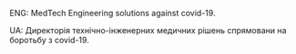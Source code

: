 

ENG: MedTech Engineering solutions against covid-19.

UA: Директорія технічно-інженерних медичних рішень спрямовани на боротьбу з covid-19.
